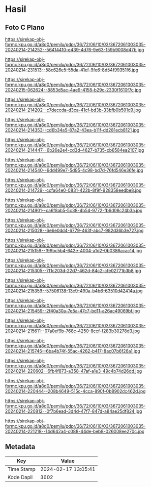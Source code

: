 # Hasil

## Foto C Plano

https://sirekap-obj-formc.kpu.go.id/a8d0/pemilu/pdpr/36/72/06/10/03/3672061003035-20240214-214252--56414410-e439-4d76-9e63-159b9008d47b.jpg

https://sirekap-obj-formc.kpu.go.id/a8d0/pemilu/pdpr/36/72/06/10/03/3672061003035-20240214-231513--58c626e5-55da-41ef-9fe6-8d54f99351f6.jpg

https://sirekap-obj-formc.kpu.go.id/a8d0/pemilu/pdpr/36/72/06/10/03/3672061003035-20240215-062624--8853d5ac-4ae9-4158-b29c-2330f1610f7c.jpg

https://sirekap-obj-formc.kpu.go.id/a8d0/pemilu/pdpr/36/72/06/10/03/3672061003035-20240214-214202--c7deccda-d3ca-41cf-bd3b-33bfb0b501d9.jpg

https://sirekap-obj-formc.kpu.go.id/a8d0/pemilu/pdpr/36/72/06/10/03/3672061003035-20240214-214353--cd6b34a5-87a2-43ea-b11f-dd281ecb8121.jpg

https://sirekap-obj-formc.kpu.go.id/a8d0/pemilu/pdpr/36/72/06/10/03/3672061003035-20240214-214447--6b26e2e4-cd3d-4627-b735-cb8584ea2107.jpg

https://sirekap-obj-formc.kpu.go.id/a8d0/pemilu/pdpr/36/72/06/10/03/3672061003035-20240214-214540--9dd499e7-5d95-4c98-bd7d-76fd546e36fe.jpg

https://sirekap-obj-formc.kpu.go.id/a8d0/pemilu/pdpr/36/72/06/10/03/3672061003035-20240214-214729--ccfa64e0-0831-422b-8f9f-928358eedbe8.jpg

https://sirekap-obj-formc.kpu.go.id/a8d0/pemilu/pdpr/36/72/06/10/03/3672061003035-20240214-214901--ca6f8ab5-5c38-4b54-9772-fb6d08c24b3a.jpg

https://sirekap-obj-formc.kpu.go.id/a8d0/pemilu/pdpr/36/72/06/10/03/3672061003035-20240214-215028--6e6e0dd4-6779-463f-abc7-982d36b3e727.jpg

https://sirekap-obj-formc.kpu.go.id/a8d0/pemilu/pdpr/36/72/06/10/03/3672061003035-20240214-215159--f99bc5b4-642e-4004-a1d2-0b0386acac14.jpg

https://sirekap-obj-formc.kpu.go.id/a8d0/pemilu/pdpr/36/72/06/10/03/3672061003035-20240214-215305--7f1c203d-22d7-462d-84c2-cfe02771b3b8.jpg

https://sirekap-obj-formc.kpu.go.id/a8d0/pemilu/pdpr/36/72/06/10/03/3672061003035-20240214-215359--57506138-13c9-490a-b4b6-63510d42414a.jpg

https://sirekap-obj-formc.kpu.go.id/a8d0/pemilu/pdpr/36/72/06/10/03/3672061003035-20240214-215459--2f40a30a-7e5a-47c7-bd11-a26ac49069bf.jpg

https://sirekap-obj-formc.kpu.go.id/a8d0/pemilu/pdpr/36/72/06/10/03/3672061003035-20240214-215611--07a0ef9b-768c-4250-8ccf-f283b30278d3.jpg

https://sirekap-obj-formc.kpu.go.id/a8d0/pemilu/pdpr/36/72/06/10/03/3672061003035-20240214-215745--6ba4b74f-55ac-4262-b417-8ac07b6f26a1.jpg

https://sirekap-obj-formc.kpu.go.id/a8d0/pemilu/pdpr/36/72/06/10/03/3672061003035-20240214-220602--6fb4f873-a358-47af-a1e3-49c4b74d26dd.jpg

https://sirekap-obj-formc.kpu.go.id/a8d0/pemilu/pdpr/36/72/06/10/03/3672061003035-20240214-220444--208b4649-515c-4cca-890f-0b8902dc462d.jpg

https://sirekap-obj-formc.kpu.go.id/a8d0/pemilu/pdpr/36/72/06/10/03/3672061003035-20240214-220812--0f7b6ead-3d4d-47f7-847d-a84ae25df824.jpg

https://sirekap-obj-formc.kpu.go.id/a8d0/pemilu/pdpr/36/72/06/10/03/3672061003035-20240214-221218--14d642a4-c088-44de-beb8-026008ee270c.jpg


## Metadata

| Key        | Value               |
| ---------- | ------------------- |
| Time Stamp | 2024-02-17 13:05:41 |
| Kode Dapil | 3602                |



